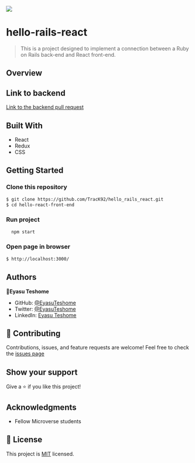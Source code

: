 ![](https://img.shields.io/badge/Microverse-blueviolet)

# hello-rails-react

> This is a project designed to implement a connection between a Ruby on Rails back-end and React front-end.

## Overview

## Link to backend
[Link to the backend pull request](https://github.com/EyasuTeshome/hello-rails-backend/pull/1)

## Built With

- React
- Redux
- CSS

## Getting Started

### Clone this repository

```bash
$ git clone https://github.com/TracK92/hello_rails_react.git
$ cd hello-react-front-end
```

### Run project

```bash
  npm start
```

### Open page in browser

```bash
$ http://localhost:3000/
```

## Authors

👤**Eyasu Teshome**

- GitHub: [@EyasuTeshome](https://github.com/EyasuTeshome)
- Twitter: [@EyasuTeshome](https://twitter.com/EyasuTeshome)
- LinkedIn: [Eyasu Teshome](https://linkedin.com/in/eyasu-teshome)

## 🤝 Contributing

Contributions, issues, and feature requests are welcome!
Feel free to check the [issues page](https://github.com/TracK92/hello_rails_react/issues)

## Show your support

Give a ⭐️ if you like this project!

## Acknowledgments

- Fellow Microverse students

## 📝 License

This project is [MIT](./MIT.md) licensed.

